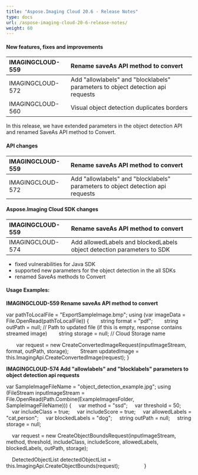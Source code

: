 ```yaml
---
title: "Aspose.Imaging Cloud 20.6 - Release Notes"
type: docs
url: /aspose-imaging-cloud-20-6-release-notes/
weight: 60
---
```


#### **New features, fixes and improvements**

|IMAGINGCLOUD-559|Rename saveAs API method to convert|
| :- | :- |
|IMAGINGCLOUD-572|Add "allowlabels" and "blocklabels" parameters to object detection api requests|
|IMAGINGCLOUD-560|Visual object detection duplicates borders|
In this release, we have extended parameters in the object detection API and renamed SaveAs API method to Convert.
#### **API changes**

|IMAGINGCLOUD-559|Rename saveAs API method to convert|
| :- | :- |
|IMAGINGCLOUD-572|Add "allowlabels" and "blocklabels" parameters to object detection api requests|
#### **Aspose.Imaging Cloud SDK changes**

|IMAGINGCLOUD-559|Rename saveAs API method to convert|
| :- | :- |
|IMAGINGCLOUD-574|Add allowedLabels and blockedLabels object detection parameters to SDK|
- fixed vulnerabilities for Java SDK
- supported new parameters for the object detection in the all SDKs
- renamed SaveAs methods to Convert
#### **Usage Examples:**
**IMAGINGCLOUD-559 Rename saveAs API method to convert**

var pathToLocalFile = "ExportSampleImage.bmp";
using (var imageData = File.OpenRead(pathToLocalFile))
{
       string format = "pdf";
       string outPath = null; // Path to updated file (if this is empty, response contains streamed image)
       string storage = null; // Cloud Storage name

       var request = new CreateConvertedImageRequest(inputImageStream, format, outPath, storage);
       Stream updatedImage = this.ImagingApi.CreateConvertedImage(request);
}

**IMAGINGCLOUD-574 Add "allowlabels" and "blocklabels" parameters to object detection api requests**

var SampleImageFileName = "object\_detection\_example.jpg";
using (FileStream inputImageStream = File.OpenRead(Path.Combine(ExampleImagesFolder, SampleImageFileName)))
{
    var method = "ssd";
    var threshold = 50;
    var includeClass = true;
    var includeScore = true;
    var allowedLabels = "cat,person";
    var blockedLabels = "dog";
    string outPath = null;
    string storage = null; 

    var request = new CreateObjectBoundsRequest(inputImageStream, method, threshold, includeClass, includeScore, allowedLabels, blockedLabels, outPath, storage);

    DetectedObjectList detectedObjectList = this.ImagingApi.CreateObjectBounds(request);                
}
